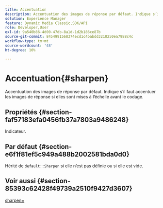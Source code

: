```yaml
---
title: Accentuation
description: Accentuation des images de réponse par défaut. Indique s’il faut accentuer les images de réponse si elles sont mises à l’échelle avant le codage.
solution: Experience Manager
feature: Dynamic Media Classic,SDK/API
role: Developer,User
exl-id: 9a540b86-4d00-47db-8a1d-1d2b186ce87b
source-git-commit: 8454991568374ecd1c4babdd3210250ea7988c4c
workflow-type: tm+mt
source-wordcount: '48'
ht-degree: 10%

---
```


# Accentuation{#sharpen}

Accentuation des images de réponse par défaut. Indique s’il faut accentuer les images de réponse si elles sont mises à l’échelle avant le codage.

## Propriétés {#section-faf57183efa0456fb37a7803a9486248}

Indicateur.

## Par défaut {#section-e6f1f81ef5c949a488b2002581bda0d0}

Hérité de `default::Sharpen` si elle n’est pas définie ou si elle est vide.

## Voir aussi {#section-85393c62428f49739a2510f9427d3607}

[sharpen=](../../../../../ir-api/http-protocol/image-rendering-api-ref/c-ir-http-protocol-ref/c-ir-http-protocol-command-reference/r-ir-http-sharpen.md#reference-13034d22d176483cb99ccafc2a4f6a6e)
